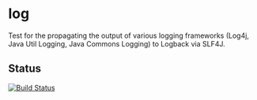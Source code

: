 # log

Test for the propagating the output of various logging frameworks (Log4j, Java Util Logging, Java Commons Logging) to Logback via SLF4J.

## Status
[![Build Status](https://travis-ci.org/chrisgleissner/log.svg?branch=master)](https://travis-ci.org/chrisgleissner/log)
